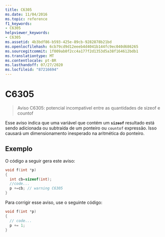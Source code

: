 ```yaml
---
title: C6305
ms.date: 11/04/2016
ms.topic: reference
f1_keywords:
- C6305
helpviewer_keywords:
- C6305
ms.assetid: 4b3bdf86-b593-425e-89cb-9282878b21bd
ms.openlocfilehash: 6cb79cd9d12eeeb4d4041b144fc9ec040d686265
ms.sourcegitcommit: 1f009ab0f2cc4a177f2d1353d5a38f164612bdb1
ms.translationtype: MT
ms.contentlocale: pt-BR
ms.lasthandoff: 07/27/2020
ms.locfileid: "87216694"
---
```

# <a name="c6305"></a>C6305

> Aviso C6305: potencial incompatível entre as quantidades de sizeof e countof

Esse aviso indica que uma variável que contém um **`sizeof`** resultado está sendo adicionada ou subtraída de um ponteiro ou `countof` expressão. Isso causará um dimensionamento inesperado na aritmética do ponteiro.

## <a name="example"></a>Exemplo

O código a seguir gera este aviso:

```cpp
void f(int *p)
{
  int cb=sizeof(int);
  //code...
  p +=cb; // warning C6305
}
```

Para corrigir esse aviso, use o seguinte código:

```cpp
void f(int *p)
{
  // code...
  p += 1;
}
```

